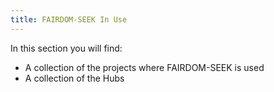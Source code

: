```yaml
---
title: FAIRDOM-SEEK In Use 
---
```



In this section you will find:

- A collection of the projects where FAIRDOM-SEEK is used
- A collection of the Hubs



